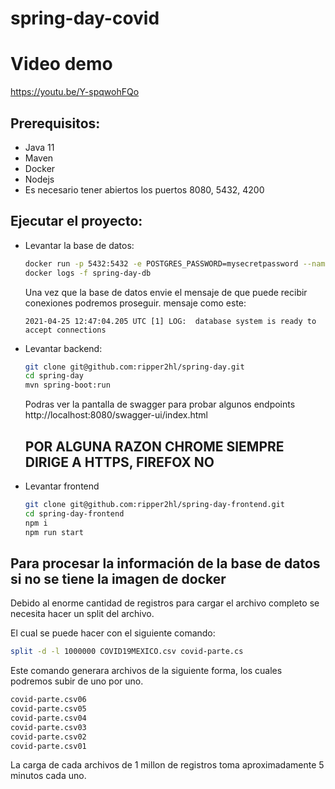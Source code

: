 # spring-day-covid

# Video demo 

https://youtu.be/Y-spqwohFQo


## Prerequisitos:

* Java 11
* Maven
* Docker
* Nodejs
* Es necesario tener abiertos los puertos 8080, 5432, 4200

## Ejecutar el proyecto:

* Levantar la base de datos: 
 
    ```bash
    docker run -p 5432:5432 -e POSTGRES_PASSWORD=mysecretpassword --name spring-day-db -d jesusperales/spring-day-db:latest
    docker logs -f spring-day-db
    ```
  
  Una vez que la base de datos envie el mensaje de que puede recibir conexiones podremos proseguir.
  mensaje como este:
  
      
      2021-04-25 12:47:04.205 UTC [1] LOG:  database system is ready to accept connections
      

* Levantar backend:
  
    ```bash
    git clone git@github.com:ripper2hl/spring-day.git
    cd spring-day
    mvn spring-boot:run
    ```
    Podras ver la pantalla de swagger para probar algunos endpoints
    http://localhost:8080/swagger-ui/index.html
  
     ## POR ALGUNA RAZON CHROME SIEMPRE DIRIGE A HTTPS, FIREFOX NO

* Levantar frontend

    ```bash
    git clone git@github.com:ripper2hl/spring-day-frontend.git
    cd spring-day-frontend
    npm i
    npm run start
    ```

## Para procesar la información de la base de datos si no se tiene la imagen de docker 

Debido al enorme cantidad de registros para cargar el archivo completo
se necesita hacer un split del archivo.

El cual se puede hacer con el siguiente comando:

```bash
split -d -l 1000000 COVID19MEXICO.csv covid-parte.cs
```

Este comando generara archivos de la siguiente forma, los cuales
podremos subir de uno por uno.

```bash
covid-parte.csv06
covid-parte.csv05
covid-parte.csv04
covid-parte.csv03
covid-parte.csv02
covid-parte.csv01
```

La carga de cada archivos de 1 millon de registros toma aproximadamente 5 minutos cada uno.